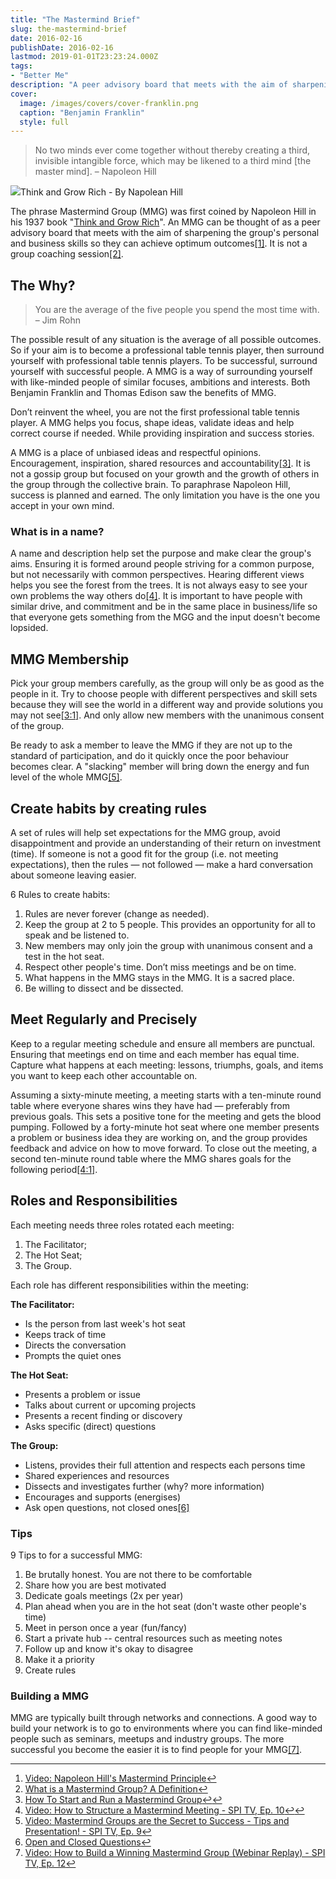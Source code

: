 ```yaml
---
title: "The Mastermind Brief"
slug: the-mastermind-brief
date: 2016-02-16
publishDate: 2016-02-16
lastmod: 2019-01-01T23:23:24.000Z
tags: 
- "Better Me"
description: "A peer advisory board that meets with the aim of sharpening the groups personal and business skills."
cover:
  image: /images/covers/cover-franklin.png
  caption: "Benjamin Franklin"
  style: full
---
```


> No two minds ever come together without thereby creating a third, invisible intangible force, which may be likened to a third mind [the master mind]. – Napoleon Hill

![](/images/book-think-grow-rich.jpg)Think and Grow Rich - By Napolean Hill

The phrase Mastermind Group (MMG) was first coined by Napoleon Hill in his 1937 book "[Think and Grow Rich](http://ws-na.amazon-adsystem.com/widgets/q?_encoding=UTF8&amp;ASIN=1585424331&amp;Format=_SL110_&amp;ID=AsinImage&amp;MarketPlace=US&amp;ServiceVersion=20070822&amp;WS=1&amp;tag=iate-20)". An MMG can be thought of as a peer advisory board that meets with the aim of sharpening the group's personal and business skills so they can achieve optimum outcomes[[1]]([1]). It is not a group coaching session[[2]]([2]).

## The Why?

> You are the average of the five people you spend the most time with. – Jim Rohn

The possible result of any situation is the average of all possible outcomes. So if your aim is to become a professional table tennis player, then surround yourself with professional table tennis players. To be successful, surround yourself with successful people. A MMG is a way of surrounding yourself with like-minded people of similar focuses, ambitions and interests. Both Benjamin Franklin and Thomas Edison saw the benefits of MMG.

Don’t reinvent the wheel, you are not the first professional table tennis player. A MMG helps you focus, shape ideas, validate ideas and help correct course if needed. While providing inspiration and success stories.

A MMG is a place of unbiased ideas and respectful opinions. Encouragement, inspiration, shared resources and accountability[[3]]([3]). It is not a gossip group but focused on your growth and the growth of others in the group through the collective brain. To paraphrase Napoleon Hill, success is planned and earned. The only limitation you have is the one you accept in your own mind.

### What is in a name?

A name and description help set the purpose and make clear the group's aims. Ensuring it is formed around people striving for a common purpose, but not necessarily with common perspectives. Hearing different views helps you see the forest from the trees. It is not always easy to see your own problems the way others do[[4]]([4]). It is important to have people with similar drive, and commitment and be in the same place in business/life so that everyone gets something from the MGG and the input doesn't become lopsided.

## MMG Membership

Pick your group members carefully, as the group will only be as good as the people in it. Try to choose people with different perspectives and skill sets because they will see the world in a different way and provide solutions you may not see[[3:1]]([3:1]). And only allow new members with the unanimous consent of the group.

Be ready to ask a member to leave the MMG if they are not up to the standard of participation, and do it quickly once the poor behaviour becomes clear. A "slacking" member will bring down the energy and fun level of the whole MMG[[5]]([5]).

## Create habits by creating rules

A set of rules will help set expectations for the MMG group, avoid disappointment and provide an understanding of their return on investment (time). If someone is not a good fit for the group (i.e. not meeting expectations), then the rules — not followed — make a hard conversation about someone leaving easier.

6 Rules to create habits:

1. Rules are never forever (change as needed).
2. Keep the group at 2 to 5 people. This provides an opportunity for all to speak and be listened to.
3. New members may only join the group with unanimous consent and a test in the hot seat.
4. Respect other people's time. Don’t miss meetings and be on time.
5. What happens in the MMG stays in the MMG. It is a sacred place.
6. Be willing to dissect and be dissected.

## Meet Regularly and Precisely

Keep to a regular meeting schedule and ensure all members are punctual. Ensuring that meetings end on time and each member has equal time. Capture what happens at each meeting: lessons, triumphs, goals, and items you want to keep each other accountable on.

Assuming a sixty-minute meeting, a meeting starts with a ten-minute round table where everyone shares wins they have had — preferably from previous goals. This sets a positive tone for the meeting and gets the blood pumping. Followed by a forty-minute hot seat where one member presents a problem or business idea they are working on, and the group provides feedback and advice on how to move forward. To close out the meeting, a second ten-minute round table where the MMG shares goals for the following period[[4:1]]([4:1]).

## Roles and Responsibilities

Each meeting needs three roles rotated each meeting: 
 1. The Facilitator; 
 2. The Hot Seat;
 3. The Group. 

Each role has different responsibilities within the meeting:

**The Facilitator:**

- Is the person from last week's hot seat
- Keeps track of time
- Directs the conversation
- Prompts the quiet ones

**The Hot Seat:**

- Presents a problem or issue
- Talks about current or upcoming projects
- Presents a recent finding or discovery
- Asks specific (direct) questions

**The Group:**

- Listens, provides their full attention and respects each persons time
- Shared experiences and resources
- Dissects and investigates further (why? more information)
- Encourages and supports (energises)
- Ask open questions, not closed ones[[6]]([6])

### Tips

9 Tips to for a successful MMG:

1. Be brutally honest. You are not there to be comfortable
2. Share how you are best motivated
3. Dedicate goals meetings (2x per year)
4. Plan ahead when you are in the hot seat (don't waste other people's time)
5. Meet in person once a year (fun/fancy)
6. Start a private hub -- central resources such as meeting notes
7. Follow up and know it's okay to disagree
8. Make it a priority
9. Create rules

### Building a MMG

MMG are typically built through networks and connections. A good way to build your network is to go to environments where you can find like-minded people such as seminars, meetups and industry groups. The more successful you become the easier it is to find people for your MMG[[7]]([7]).

---

1. [Video: Napoleon Hill's Mastermind Principle](https://www.youtube.com/watch?v=LDHCoNnuqUI)[↩︎](↩︎)
2. [What is a Mastermind Group? A Definition](http://www.thesuccessalliance.com/what-is-a-mastermind-group.html)[↩︎](↩︎)
3. [How To Start and Run a Mastermind Group](http://www.lifehack.org/articles/productivity/how-to-start-and-run-a-mastermind-group.html)[↩︎](↩︎)[↩︎](↩︎)
4. [Video: How to Structure a Mastermind Meeting - SPI TV, Ep. 10](https://www.youtube.com/watch?v=6N-rAEgIxOY)[↩︎](↩︎)[↩︎](↩︎)
5. [Video: Mastermind Groups are the Secret to Success - Tips and Presentation! - SPI TV, Ep. 9](https://www.youtube.com/watch?v=p28vrcjZ8jc)[↩︎](↩︎)
6. [Open and Closed Questions](http://changingminds.org/techniques/questioning/open_closed_questions.htm)[↩︎](↩︎)
7. [Video: How to Build a Winning Mastermind Group (Webinar Replay) - SPI TV, Ep. 12](https://www.youtube.com/watch?v=U0Np-IszK-8)[↩︎](↩︎)
